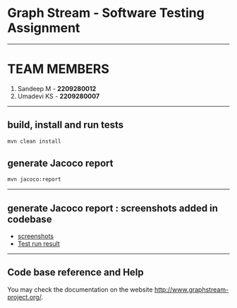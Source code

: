 # Graph Stream - Software Testing Assignment
---

# TEAM MEMBERS
1. Sandeep M  - **2209280012**
2. Umadevi KS - **2209280007**

---

## build, install and run tests

```xml
mvn clean install
```

## generate Jacoco report

```xml
mvn jacoco:report
```

---

## generate Jacoco report : screenshots added in codebase
- [screenshots](https://github.com/MTech2022/software-testing-assignment/tree/dev/screenshots)
- [Test run result](https://github.com/MTech2022/software-testing-assignment/blob/dev/test_run_result.txt)

---

## Code base reference and Help

You may check the documentation on the website <http://www.graphstream-project.org/>.
